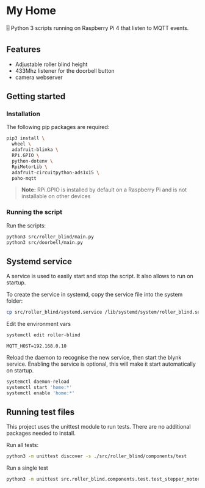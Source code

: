 # My Home

🎚 Python 3 scripts running on Raspberry Pi 4 that listen to MQTT events.

## Features

- Adjustable roller blind height
- 433Mhz listener for the doorbell button
- camera webserver

## Getting started

### Installation

The following pip packages are required:

```bash
pip3 install \
  wheel \
  adafruit-blinka \
  RPi.GPIO \
  python-dotenv \
  RpiMotorLib \
  adafruit-circuitpython-ads1x15 \
  paho-mqtt
```

> **Note:** RPi.GPIO is installed by default on a Raspberry Pi and is not installable on other devices

### Running the script

Run the scripts:

```bash
python3 src/roller_blind/main.py
python3 src/doorbell/main.py
```

## Systemd service

A service is used to easily start and stop the script. It also allows to run on startup.

To create the service in systemd, copy the service file into the system folder:

```bash
cp src/roller_blind/systemd.service /lib/systemd/system/roller_blind.service
```

Edit the environment vars

```bash
systemctl edit roller-blind
```

```env
MQTT_HOST=192.168.0.10
```

Reload the daemon to recognise the new service, then start the blynk service. Enabling the service is optional, this will make it start automatically on startup.

```bash
systemctl daemon-reload
systemctl start 'home:*'
systemctl enable 'home:*'
```

## Running test files

This project uses the unittest module to run tests. There are no additional packages needed to install.

Run all tests:

```bash
python3 -m unittest discover -s ./src/roller_blind/components/test
```

Run a single test

```bash
python3 -m unittest src.roller_blind.components.test.test_stepper_motor
```
